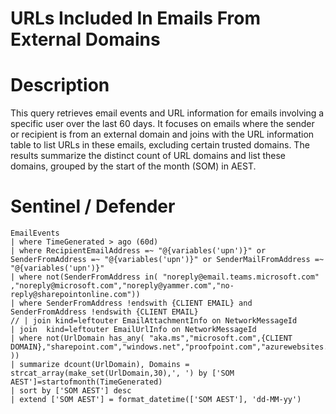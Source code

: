 # URLs Included In Emails From External Domains

# Description
This query retrieves email events and URL information for emails involving a specific user over the last 60 days. It focuses on emails where the sender or recipient is from an external domain and joins with the URL information table to list URLs in these emails, excluding certain trusted domains. The results summarize the distinct count of URL domains and list these domains, grouped by the start of the month (SOM) in AEST.

# Sentinel / Defender
```kql
EmailEvents
| where TimeGenerated > ago (60d)
| where RecipientEmailAddress =~ "@{variables('upn')}" or SenderFromAddress =~ "@{variables('upn')}" or SenderMailFromAddress =~ "@{variables('upn')}"
| where not(SenderFromAddress in( "noreply@email.teams.microsoft.com" ,"noreply@microsoft.com","noreply@yammer.com","no-reply@sharepointonline.com"))
| where SenderFromAddress !endswith {CLIENT EMAIL} and SenderFromAddress !endswith {CLIENT EMAIL}
// | join kind=leftouter EmailAttachmentInfo on NetworkMessageId
| join  kind=leftouter EmailUrlInfo on NetworkMessageId
| where not(UrlDomain has_any( "aka.ms","microsoft.com",{CLIENT DOMAIN},"sharepoint.com","windows.net","proofpoint.com","azurewebsites.net","office.com" ))
| summarize dcount(UrlDomain), Domains = strcat_array(make_set(UrlDomain,30),', ') by ['SOM AEST']=startofmonth(TimeGenerated)
| sort by ['SOM AEST'] desc 
| extend ['SOM AEST'] = format_datetime(['SOM AEST'], 'dd-MM-yy')
```
